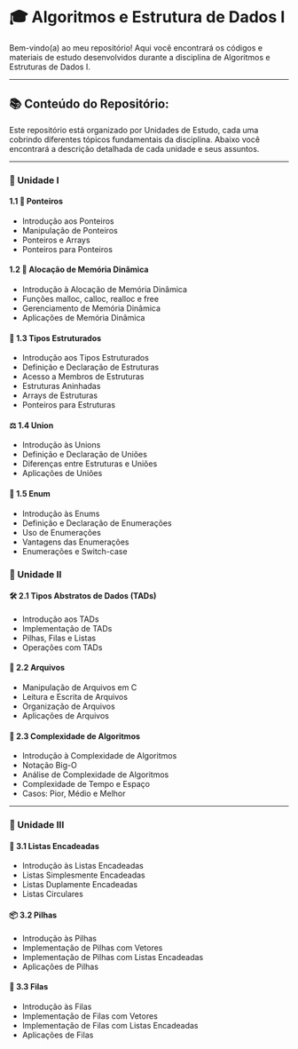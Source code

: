 # 🎓 Algoritmos e Estrutura de Dados I

Bem-vindo(a) ao meu repositório! Aqui você encontrará os códigos e materiais de estudo desenvolvidos durante a disciplina de Algoritmos e Estruturas de Dados I.

---

## 📚 Conteúdo do Repositório:

Este repositório está organizado por Unidades de Estudo, cada uma cobrindo diferentes tópicos fundamentais da disciplina. Abaixo você encontrará a descrição detalhada de cada unidade e seus assuntos.

---

### 🔹 Unidade I

#### 1.1 📍 Ponteiros
- Introdução aos Ponteiros
- Manipulação de Ponteiros
- Ponteiros e Arrays
- Ponteiros para Ponteiros

#### 1.2 💾 Alocação de Memória Dinâmica
- Introdução à Alocação de Memória Dinâmica
- Funções malloc, calloc, realloc e free
- Gerenciamento de Memória Dinâmica
- Aplicações de Memória Dinâmica

#### 🧩 1.3 Tipos Estruturados
- Introdução aos Tipos Estruturados
- Definição e Declaração de Estruturas
- Acesso a Membros de Estruturas
- Estruturas Aninhadas
- Arrays de Estruturas
- Ponteiros para Estruturas

#### ⚖️ 1.4 Union
- Introdução às Unions
- Definição e Declaração de Uniões
- Diferenças entre Estruturas e Uniões
- Aplicações de Uniões

#### 🔄 1.5 Enum
- Introdução às Enums
- Definição e Declaração de Enumerações
- Uso de Enumerações
- Vantagens das Enumerações
- Enumerações e Switch-case

### 🔹 Unidade II

#### 🛠️ 2.1 Tipos Abstratos de Dados (TADs)
- Introdução aos TADs
- Implementação de TADs
- Pilhas, Filas e Listas
- Operações com TADs

#### 📂 2.2 Arquivos
- Manipulação de Arquivos em C
- Leitura e Escrita de Arquivos
- Organização de Arquivos
- Aplicações de Arquivos

#### 🧮 2.3 Complexidade de Algoritmos
- Introdução à Complexidade de Algoritmos
- Notação Big-O
- Análise de Complexidade de Algoritmos
- Complexidade de Tempo e Espaço
- Casos: Pior, Médio e Melhor

---

### 🔹 Unidade III

#### 📜 3.1 Listas Encadeadas
- Introdução às Listas Encadeadas
- Listas Simplesmente Encadeadas
- Listas Duplamente Encadeadas
- Listas Circulares

#### 📦 3.2 Pilhas
- Introdução às Pilhas
- Implementação de Pilhas com Vetores
- Implementação de Pilhas com Listas Encadeadas
- Aplicações de Pilhas

#### 📅 3.3 Filas
- Introdução às Filas
- Implementação de Filas com Vetores
- Implementação de Filas com Listas Encadeadas
- Aplicações de Filas
